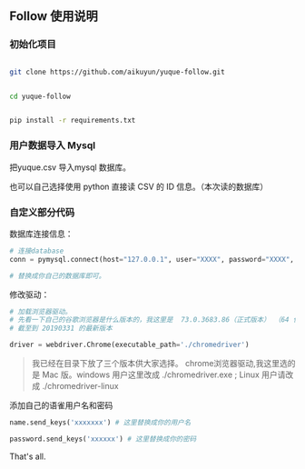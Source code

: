 ## Follow 使用说明


### 初始化项目

```bash

git clone https://github.com/aikuyun/yuque-follow.git


cd yuque-follow


pip install -r requirements.txt

```


### 用户数据导入 Mysql

把yuque.csv 导入mysql 数据库。

也可以自己选择使用 python 直接读 CSV 的 ID 信息。（本次读的数据库）


### 自定义部分代码


数据库连接信息：
```python
# 连接database
conn = pymysql.connect(host="127.0.0.1", user="XXXX", password="XXXX", database="XXXX", charset="utf8")  

# 替换成你自己的数据库即可。
```

修改驱动：

```python
# 加载浏览器驱动。
# 先看一下自己的谷歌浏览器是什么版本的，我这里是  73.0.3683.86（正式版本） （64 位） 
# 截至到 20190331 的最新版本

driver = webdriver.Chrome(executable_path='./chromedriver')

```

> 我已经在目录下放了三个版本供大家选择。 chrome浏览器驱动,我这里选的是 Mac 版。windows 用户这里改成 ./chromedriver.exe ; Linux 用户请改成 ./chromedriver-linux



添加自己的语雀用户名和密码

```python
name.send_keys('xxxxxxx') # 这里替换成你的用户名

password.send_keys('xxxxxx') # 这里替换成你的密码

```

That's all.




